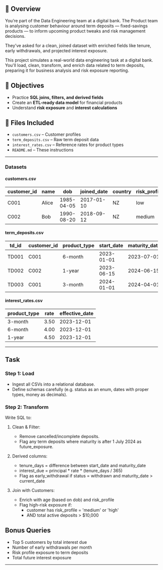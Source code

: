 ## 📘 Overview

You’re part of the Data Engineering team at a digital bank. The Product team is analysing customer behaviour around term deposits — fixed-savings products — to inform upcoming product tweaks and risk management decisions.

They’ve asked for a clean, joined dataset with enriched fields like tenure, early withdrawals, and projected interest exposure.

This project simulates a real-world data engineering task at a digital bank. You'll load, clean, transform, and enrich data related to term deposits, preparing it for business analysis and risk exposure reporting.

## 🎯 Objectives

- Practice **SQL joins, filters, and derived fields**
- Create an **ETL-ready data model** for financial products
- Understand **risk exposure** and **interest calculations**

## 📁 Files Included

- `customers.csv` – Customer profiles
- `term_deposits.csv` – Raw term deposit data
- `interest_rates.csv` – Reference rates for product types
- `README.md` – These instructions

--- 

### Datasets

#### customers.csv

| customer_id | name  | dob        | joined_date | country | risk_profile |
| ------------ | ----- | ---------- | ------------ | ------- | ------------- |
| C001         | Alice | 1985-04-05 | 2017-01-10   | NZ      | low           |
| C002         | Bob   | 1990-08-20 | 2018-09-12   | NZ      | medium        |

#### term_deposits.csv

| td\_id | customer\_id | product\_type | start\_date | maturity\_date | principal | rate | status    |
| ------ | ------------ | ------------- | ----------- | -------------- | --------- | ---- | --------- |
| TD001  | C001         | 6-month       | 2023-01-01  | 2023-07-01     | 10000     | 4.00 | matured   |
| TD002  | C002         | 1-year        | 2023-06-15  | 2024-06-15     | 5000      | 4.50 | active    |
| TD003  | C001         | 3-month       | 2024-01-01  | 2024-04-01     | 8000      | 3.50 | withdrawn |

#### interest_rates.csv

| product\_type | rate | effective\_date |
| ------------- | ---- | --------------- |
| 3-month       | 3.50 | 2023-12-01      |
| 6-month       | 4.00 | 2023-12-01      |
| 1-year        | 4.50 | 2023-12-01      |

---

## Task 

### Step 1: Load

- Ingest all CSVs into a relational database.
- Define schemas carefully (e.g. status as an enum, dates with proper types, money as decimals).

### Step 2: Transform

Write SQL to:

1. Clean & Filter:
    - Remove cancelled/incomplete deposits.
    - Flag any term deposits where maturity is after 1 July 2024 as future_exposure.

2. Derived columns:
    - tenure_days = difference between start_date and maturity_date
    - interest_due = principal * rate * (tenure_days / 365)
    - Flag as early_withdrawal if status = withdrawn and maturity_date > current_date

3. Join with Customers:
    - Enrich with age (based on dob) and risk_profile
    - Flag high-risk exposure if:
        - customer has risk_profile = 'medium' or 'high'
        - AND total active deposits > $10,000

## Bonus Queries

- Top 5 customers by total interest due
- Number of early withdrawals per month
- Risk profile exposure to term deposits
- Total future interest exposure

---